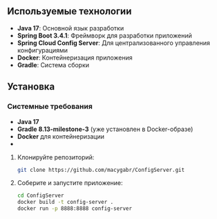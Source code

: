 
## Используемые технологии

- **Java 17**: Основной язык разработки
- **Spring Boot 3.4.1**: Фреймворк для разработки приложений
- **Spring Cloud Config Server**: Для централизованного управления конфигурациями
- **Docker**: Контейнеризация приложения
- **Gradle**: Система сборки

## Установка

### Системные требования

- **Java 17**
- **Gradle 8.13-milestone-3** (уже установлен в Docker-образе)
- **Docker** для контейнеризации
- 
1. Клонируйте репозиторий:

   ```bash
   git clone https://github.com/macygabr/ConfigServer.git
   ```

2. Соберите и запустите приложение:

   ```bash
   cd ConfigServer
   docker build -t config-server .
   docker run -p 8888:8888 config-server
   ```